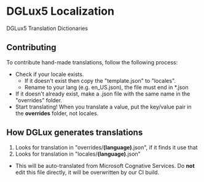 # DGLux5 Localization

DGLux5 Translation Dictionaries

## Contributing

To contribute hand-made translations, follow the following process:

* Check if your locale exists.
  * If it doesn't exist then copy the "template.json" to "locales".
  * Rename to your lang (e.g. en_US.json), the file must end in *.json
* If it doesn't already exist, make a .json file with the same name in the "overrides" folder.
* Start translating! When you translate a value, put the key/value pair in the **overrides** folder, not locales.

## How DGLux generates translations

1. Looks for translation in "overrides/**(language)**.json", if it finds it use that
2. Looks for translation in "locales/**(language)**.json"
  * This will be auto-translated from Microsoft Cognative Services. Do **not** edit this file directly, it will be overwritten by our CI build.
